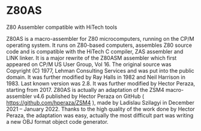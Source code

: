 # Z80AS
Z80 Assembler compatible with HiTech tools

Z80AS is a macro-assembler for Z80 microcomputers, running on the CP/M operating system. 
It runs on Z80-based computers, assembles Z80 source code and is compatible with the HiTech C compiler, ZAS assembler and LINK linker.
It is a major rewrite of the Z80ASM assembler which first appeared on CP/M US User Group, Vol 16. 
The original source was Copyright (C) 1977, Lehman Consulting Services and was put into the public domain. 
It was further modified by Ray Halls in 1982 and Neil Harrison in 1983. 
Last known version was 2.8. It was further modified by Hector Peraza, starting from 2017. 
Z80AS is actually an adaptation of the ZSM4 macro-assembler v4.6 published by Hector Peraza on GitHub ( https://github.com/hperaza/ZSM4 ), made by Ladislau Szilagyi in December 2021 – January 2022.
Thanks to the high quality of the work done by Hector Peraza, the adaptation was easy, actually the most difficult part was writing a new OBJ format object code generator.
